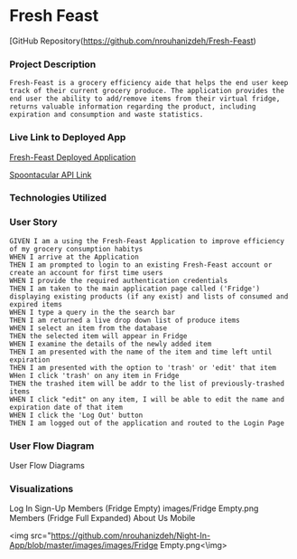 # Fresh Feast
[GitHub Repository(https://github.com/nrouhanizdeh/Fresh-Feast)


### Project Description

```
Fresh-Feast is a grocery efficiency aide that helps the end user keep track of their current grocery produce. The application provides the end user the ability to add/remove items from their virtual fridge, returns valuable information regarding the product, including expiration and consumption and waste statistics. 
```

### Live Link to Deployed App

[Fresh-Feast Deployed Application](https://fresh-feast.herokuapp.com/)

[Spoontacular API Link](https://spoonacular.com/food-api)

### Technologies Utilized


### User Story
```
GIVEN I am a using the Fresh-Feast Application to improve efficiency of my grocery consumption habitys
WHEN I arrive at the Application 
THEN I am prompted to login to an existing Fresh-Feast account or create an account for first time users 
WHEN I provide the required authentication credentials
THEN I am taken to the main application page called ('Fridge') displaying existing products (if any exist) and lists of consumed and expired items
WHEN I type a query in the the search bar
THEN I am returned a live drop down list of produce items 
WHEN I select an item from the database
THEN the selected item will appear in Fridge
WHEN I examine the details of the newly added item
THEN I am presented with the name of the item and time left until expiration
THEN I am presented with the option to 'trash' or 'edit' that item
WHen I click 'trash' on any item in Fridge
THEN the trashed item will be addr to the list of previously-trashed items
WHEN I click "edit" on any item, I will be able to edit the name and expiration date of that item
WHEN I click the 'Log Out' button
THEN I am logged out of the application and routed to the Login Page

```
 
 ### User Flow Diagram
 
 User Flow Diagrams

### Visualizations

Log In
Sign-Up
Members (Fridge Empty)
images/Fridge Empty.png
Members (Fridge Full Expanded)
About Us
Mobile


<img src="https://github.com/nrouhanizdeh/Night-In-App/blob/master/images/images/Fridge Empty.png<\img>

